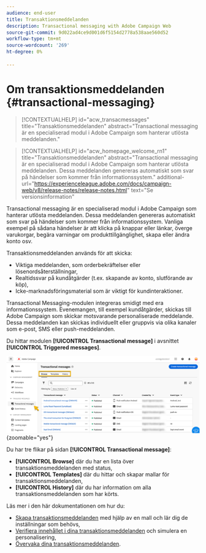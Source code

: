 ```yaml
---
audience: end-user
title: Transaktionsmeddelanden
description: Transactional messaging with Adobe Campaign Web
source-git-commit: 9d022ad4ce9d001d6f5154d2778a538aae560d52
workflow-type: tm+mt
source-wordcount: '269'
ht-degree: 0%

---
```


# Om transaktionsmeddelanden {#transactional-messaging}

>[!CONTEXTUALHELP]
>id="acw_transacmessages"
>title="Transaktionsmeddelanden"
>abstract="Transactional messaging är en specialiserad modul i Adobe Campaign som hanterar utlösta meddelanden."

>[!CONTEXTUALHELP]
>id="acw_homepage_welcome_rn1"
>title="Transaktionsmeddelanden"
>abstract="Transactional messaging är en specialiserad modul i Adobe Campaign som hanterar utlösta meddelanden. Dessa meddelanden genereras automatiskt som svar på händelser som kommer från informationssystem."
>additional-url="https://experienceleague.adobe.com/docs/campaign-web/v8/release-notes/release-notes.html" text="Se versionsinformation"

<!-- >>[!CONTEXTUALHELP]
>id="acw_transacmessages_exclusionlogs"
>title="Transactional messaging exclusion logs"
>abstract="Transactional messaging exclusion logs" -->

Transactional messaging är en specialiserad modul i Adobe Campaign som hanterar utlösta meddelanden. Dessa meddelanden genereras automatiskt som svar på händelser som kommer från informationssystem. Vanliga exempel på sådana händelser är att klicka på knappar eller länkar, överge varukorgar, begära varningar om produkttillgänglighet, skapa eller ändra konto osv.

Transaktionsmeddelanden används för att skicka:

* Viktiga meddelanden, som orderbekräftelser eller lösenordsåterställningar,
* Realtidssvar på kundåtgärder (t.ex. skapande av konto, slutförande av köp),
* Icke-marknadsföringsmaterial som är viktigt för kundinteraktioner.

Transactional Messaging-modulen integreras smidigt med era informationssystem. Evenemangen, till exempel kundåtgärder, skickas till Adobe Campaign som skickar motsvarande personaliserade meddelande. Dessa meddelanden kan skickas individuellt eller gruppvis via olika kanaler som e-post, SMS eller push-meddelanden.

Du hittar modulen **[!UICONTROL Transactional message]** i avsnittet **[!UICONTROL Triggered messages]**.

![](assets/transactional.png){zoomable="yes"}

Du har tre flikar på sidan **[!UICONTROL Transactional message]**:

* **[!UICONTROL Browse]** där du har en lista över transaktionsmeddelanden med status,
* **[!UICONTROL Templates]** där du hittar och skapar mallar för transaktionsmeddelanden,
* **[!UICONTROL History]** där du har information om alla transaktionsmeddelanden som har körts.

Läs mer i den här dokumentationen om hur du:

* [Skapa transaktionsmeddelanden](create-transactional.md) med hjälp av en mall och lär dig de inställningar som behövs,
* [Verifiera innehållet i dina transaktionsmeddelanden](validate-transactional.md) och simulera en personalisering,
* [Övervaka dina transaktionsmeddelanden](monitor-transactional.md).
